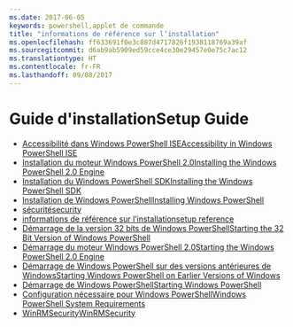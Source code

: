 ```yaml
---
ms.date: 2017-06-05
keywords: powershell,applet de commande
title: "informations de référence sur l’installation"
ms.openlocfilehash: ff633691f0e3c887d4717826f1938118769a39af
ms.sourcegitcommit: d6ab9ab5909ed59cce4ce30e29457e0e75c7ac12
ms.translationtype: HT
ms.contentlocale: fr-FR
ms.lasthandoff: 09/08/2017
---
```

# <a name="setup-guide"></a><span data-ttu-id="4a5ad-103">Guide d'installation</span><span class="sxs-lookup"><span data-stu-id="4a5ad-103">Setup Guide</span></span>

- [<span data-ttu-id="4a5ad-104">Accessibilité dans Windows PowerShell ISE</span><span class="sxs-lookup"><span data-stu-id="4a5ad-104">Accessibility in Windows PowerShell ISE</span></span>](Accessibility-in-Windows-PowerShell-ISE.md)
- [<span data-ttu-id="4a5ad-105">Installation du moteur Windows PowerShell 2.0</span><span class="sxs-lookup"><span data-stu-id="4a5ad-105">Installing the Windows PowerShell 2.0 Engine</span></span>](Installing-the-Windows-PowerShell-2.0-Engine.md)
- [<span data-ttu-id="4a5ad-106">Installation du Windows PowerShell SDK</span><span class="sxs-lookup"><span data-stu-id="4a5ad-106">Installing the Windows PowerShell SDK</span></span>](Installing-the-Windows-PowerShell-SDK.md)
- [<span data-ttu-id="4a5ad-107">Installation de Windows PowerShell</span><span class="sxs-lookup"><span data-stu-id="4a5ad-107">Installing Windows PowerShell</span></span>](Installing-Windows-PowerShell.md)
- [<span data-ttu-id="4a5ad-108">sécurité</span><span class="sxs-lookup"><span data-stu-id="4a5ad-108">security</span></span>](security.md)
- [<span data-ttu-id="4a5ad-109">informations de référence sur l’installation</span><span class="sxs-lookup"><span data-stu-id="4a5ad-109">setup reference</span></span>](setup-reference.md)
- [<span data-ttu-id="4a5ad-110">Démarrage de la version 32 bits de Windows PowerShell</span><span class="sxs-lookup"><span data-stu-id="4a5ad-110">Starting the 32 Bit Version of Windows PowerShell</span></span>](Starting-the-32-Bit-Version-of-Windows-PowerShell.md)
- [<span data-ttu-id="4a5ad-111">Démarrage du moteur Windows PowerShell 2.0</span><span class="sxs-lookup"><span data-stu-id="4a5ad-111">Starting the Windows PowerShell 2.0 Engine</span></span>](Starting-the-Windows-PowerShell-2.0-Engine.md)
- [<span data-ttu-id="4a5ad-112">Démarrage de Windows PowerShell sur des versions antérieures de Windows</span><span class="sxs-lookup"><span data-stu-id="4a5ad-112">Starting Windows PowerShell on Earlier Versions of Windows</span></span>](Starting-Windows-PowerShell-on-Earlier-Versions-of-Windows.md)
- [<span data-ttu-id="4a5ad-113">Démarrage de Windows PowerShell</span><span class="sxs-lookup"><span data-stu-id="4a5ad-113">Starting Windows PowerShell</span></span>](Starting-Windows-PowerShell.md)
- [<span data-ttu-id="4a5ad-114">Configuration nécessaire pour Windows PowerShell</span><span class="sxs-lookup"><span data-stu-id="4a5ad-114">Windows PowerShell System Requirements</span></span>](Windows-PowerShell-System-Requirements.md)
- [<span data-ttu-id="4a5ad-115">WinRMSecurity</span><span class="sxs-lookup"><span data-stu-id="4a5ad-115">WinRMSecurity</span></span>](WinRMSecurity.md)


